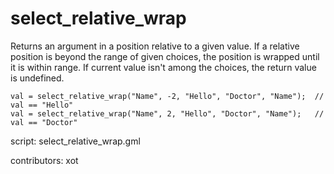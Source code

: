 select_relative_wrap
====================

Returns an argument in a position relative to a given value.
If a relative position is beyond the range of given choices,
the position is wrapped until it is within range. If current
value isn't among the choices, the return value is undefined.

    val = select_relative_wrap("Name", -2, "Hello", "Doctor", "Name");  //  val == "Hello"
    val = select_relative_wrap("Name", 2, "Hello", "Doctor", "Name");   //  val == "Doctor"

script: select_relative_wrap.gml

contributors: xot
